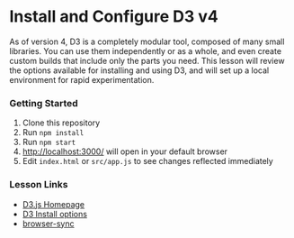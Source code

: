 # Install and Configure D3 v4

As of version 4, D3 is a completely modular tool, composed of many small libraries. You can use them independently or as a whole, and even create custom builds that include only the parts you need. This lesson will review the options available for installing and using D3, and will set up a local environment for rapid experimentation.

### Getting Started

1. Clone this repository
2. Run `npm install`
3. Run `npm start`
4. [http://localhost:3000/](http://localhost:3000/) will open in your default browser
5. Edit `index.html` or `src/app.js` to see changes reflected immediately

### Lesson Links
- [D3.js Homepage](https://d3js.org/)
- [D3 Install options](https://github.com/d3/d3/wiki#installing)
- [browser-sync](https://www.npmjs.com/package/browser-sync)
